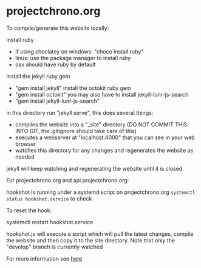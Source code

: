 # projectchrono.org
To compile/generate this website locally:

install ruby 
- if using choclatey on windows: "choco install ruby"
- linux: use the package manager to install ruby
- osx should have ruby by default

install the jekyll ruby gem
- "gem install jekyll"
install the octokit ruby gem
- "gem install octokit"
you may also have to install jekyll-lunr-js-search
- "gem install jekyll-lunr-js-search"

in this directory run "jekyll serve", this does several things:
- compiles the website into a "_site" directory (DO NOT COMMIT THIS INTO GIT, the .gitignore should take care of this)
- executes a webserver at "localhost:4000" that you can see in your web browser
- watches this directory for any changes and regenerates the website as needed

jekyll will keep watching and regenerating the website until it is closed

For projectchrono.org and api.projectchrono.org:

hookshot is running under a systemd script on projectchrono.org
`systemctl status hookshot.service` to check

To reset the hook:

systemctl restart hookshot.service

hookshot.js will execute a script which will pull the latest changes, compile the website and then copy it to the site directory. Note that only the "develop" branch is currently watched

For more information see [here](http://hamelot.co.uk/other/jekyll-github-hook/)

